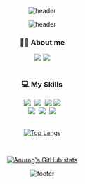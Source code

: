 <div align="center">

![header](https://capsule-render.vercel.app/api?type=waving&color=0:86A8E7,100:91EAE4&height=150&section=header&text=Seojun's%20GitHub&fontSize=30&fontColor=ffffff&fontAlignY=35)

<div align="center">

![header](https://capsule-render.vercel.app/api?type=transparent&color=auto&height=20&section=header&text=Hello,%20I'm%20Seojun%20Yoon!&fontSize=20&animation=twinkling&fontColor=86A8E7)

<h3>🤗 About me</h3>
<a href="https://velog.io/@sj_yun" target="_blank"><img src="https://img.shields.io/badge/Velog-20C997?style=flat-square&logo=velog&logoColor=white"/></a>
<a href="mailto:pcohad12@gmail.com/" target="_blank"><img src="https://img.shields.io/badge/gmail-F24E1E?style=flat-square&logo=gmail&logoColor=white"/></a>

<br/>

<br>
<div align="center">
  <h3>💻 My Skills</h3>
<div>
	<img src="https://img.shields.io/badge/HTML-E34F26?style=flat-square&logo=HTML5&logoColor=white"/>&nbsp
	<img src="https://img.shields.io/badge/CSS-1572B6?style=flat-square&logo=CSS3&logoColor=white"/>&nbsp
	<img src="https://img.shields.io/badge/JavaScript-F7DF1E?style=flat-square&logo=JavaScript&logoColor=black"/>
  <img src="https://img.shields.io/badge/React-61DAFB?style=flat-square&logo=React&logoColor=white"/><br>
  <img src="https://img.shields.io/badge/typescript-3178C6?style=flat-square&logo=typescript&logoColor=white"/>&nbsp
  <img src="https://img.shields.io/badge/figma-F24E1E?style=flat-square&logo=figma&logoColor=white"/>&nbsp
  <img src="https://img.shields.io/badge/github-181717?style=flat-square&logo=github&logoColor=white">
</div>

<br>

[![Top Langs](https://github-readme-stats.vercel.app/api/top-langs/?username=junny97&hide=scss&layout=compact)](https://github.com/anuraghazra/github-readme-stats)

<br>

[![Anurag's GitHub stats](https://github-readme-stats.vercel.app/api?username=junny97&bg_color=86A8E7&text_color=ffffff&title_color=ffffff)](https://github.com/anuraghazra/github-readme-stats)


<div align="center">

![footer](https://capsule-render.vercel.app/api?type=waving&color=0:86A8E7,100:91EAE4&height=150&section=footer&text=&fontSize=50)
</div>
